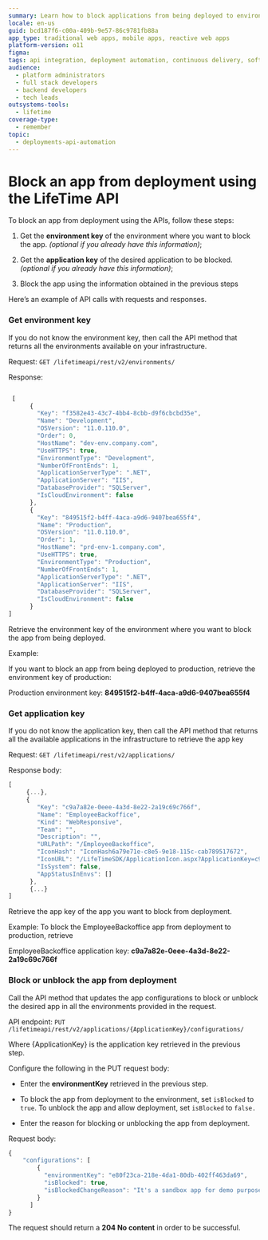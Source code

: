 ```yaml
---
summary: Learn how to block applications from being deployed to environments using the LifeTime API in OutSystems 11 (O11).
locale: en-us
guid: bcd187f6-c00a-409b-9e57-86c9781fb88a
app_type: traditional web apps, mobile apps, reactive web apps
platform-version: o11
figma:
tags: api integration, deployment automation, continuous delivery, software lifecycle management, outsystems api
audience:
  - platform administrators
  - full stack developers
  - backend developers
  - tech leads
outsystems-tools:
  - lifetime
coverage-type:
  - remember
topic:
  - deployments-api-automation
---
```

# Block an app from deployment using the LifeTime API

To block an app from deployment using the APIs, follow these steps:

1. Get the **environment key** of the environment where you want to block the app. _(optional if you already have this information)_;

1. Get the **application key** of the desired application to be blocked._(optional if you already have this information)_;

1. Block the app using the information obtained in the previous steps

Here’s an example of API calls with requests and responses.

### Get environment key

If you do not know the environment key, then call the API method that returns all the environments available on your infrastructure.

Request: `GET /lifetimeapi/rest/v2/environments/`

Response:

```javascript

 [
      {
        "Key": "f3582e43-43c7-4bb4-8cbb-d9f6cbcbd35e",
        "Name": "Development",
        "OSVersion": "11.0.110.0",
        "Order": 0,
        "HostName": "dev-env.company.com",
        "UseHTTPS": true,
        "EnvironmentType": "Development",
        "NumberOfFrontEnds": 1,
        "ApplicationServerType": ".NET",
        "ApplicationServer": "IIS",
        "DatabaseProvider": "SQLServer",
        "IsCloudEnvironment": false
      },
      {
        "Key": "849515f2-b4ff-4aca-a9d6-9407bea655f4",
        "Name": "Production",
        "OSVersion": "11.0.110.0",
        "Order": 1,
        "HostName": "prd-env-1.company.com",
        "UseHTTPS": true,
        "EnvironmentType": "Production",
        "NumberOfFrontEnds": 1,
        "ApplicationServerType": ".NET",
        "ApplicationServer": "IIS",
        "DatabaseProvider": "SQLServer",
        "IsCloudEnvironment": false
      }
]

```
Retrieve the environment key of the environment where you want to block the app from being deployed.

Example:

If you want to block an app from being deployed to production, retrieve the environment key of production:

Production environment key: **849515f2-b4ff-4aca-a9d6-9407bea655f4**

### Get application key

If you do not know the application key, then call the API method that returns all the available applications in the infrastructure to retrieve the app key 

Request: `GET /lifetimeapi/rest/v2/applications/`

Response body:

```javascript
[
     {...},
     {
        "Key": "c9a7a82e-0eee-4a3d-8e22-2a19c69c766f",
        "Name": "EmployeeBackoffice",
        "Kind": "WebResponsive",
        "Team": "",
        "Description": "",
        "URLPath": "/EmployeeBackoffice",
        "IconHash": "IconHash6a79e71e-c8e5-9e18-115c-cab789517672",
        "IconURL": "/LifeTimeSDK/ApplicationIcon.aspx?ApplicationKey=c9a7a82e-0eee-4a3d-8e22-2a19c69c766f",
        "IsSystem": false,
        "AppStatusInEnvs": []
      },
      {...}
]

```
Retrieve the app key of the app you want to block from deployment. 

Example: To block the EmployeeBackoffice app from deployment to production, retrieve 

EmployeeBackoffice application key: **c9a7a82e-0eee-4a3d-8e22-2a19c69c766f**


### Block or unblock the app from deployment

Call the API method that updates the app configurations to block or unblock the desired app in all the environments provided in the request.

API endpoint: `PUT /lifetimeapi/rest/v2/applications/{ApplicationKey}/configurations/`

Where {ApplicationKey} is the application key retrieved in the previous step. 

Configure the following in the PUT request body:

* Enter the **environmentKey** retrieved in the previous step.

* To block the app from deployment to the environment, set `isBlocked` to `true`. To unblock the app and allow deployment, set `isBlocked`  to `false.`

* Enter the reason for blocking or unblocking the app from deployment.

Request body:

```javascript
{
    "configurations": [
        {
          "environmentKey": "e80f23ca-218e-4da1-80db-402ff463da69",
          "isBlocked": true,
          "isBlockedChangeReason": "It's a sandbox app for demo purposes."
        }
      ]
}

```
The request should return a **204 No content** in order to be successful. 
